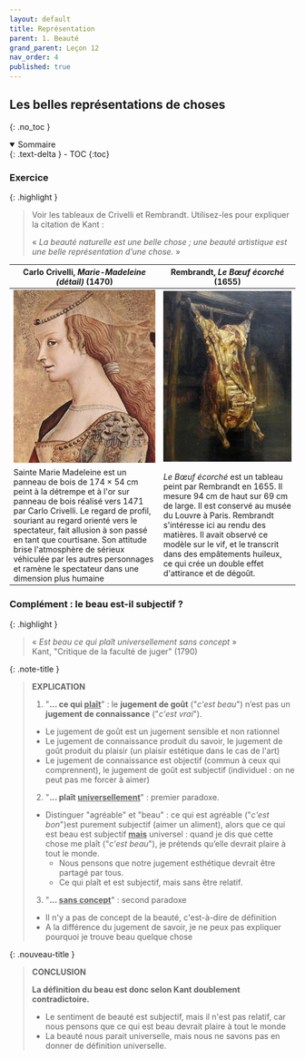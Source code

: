 ```yaml
---
layout: default
title: Représentation
parent: 1. Beauté
grand_parent: Leçon 12
nav_order: 4
published: true
---
```

## Les belles représentations de choses
{: .no_toc }

<details open markdown="block">
  <summary>
    Sommaire
  </summary>
  {: .text-delta }
- TOC
{:toc}
</details>

### Exercice

{: .highlight }
> Voir les tableaux de Crivelli et Rembrandt. Utilisez-les pour expliquer la citation de Kant :
>
>  « *La beauté naturelle est une belle chose ; une beauté artistique est une belle représentation d’une chose.* »

| Carlo Crivelli, *Marie-Madeleine (détail)* (1470)    | Rembrandt, *Le Bœuf écorché* (1655)     |
| -------------------------- | ---------------- |
| <center><a href="../../assets/img/art/crivelli-madeleine.jpeg" target="_blank"><img src="../../assets/img/art/crivelli-madeleine.jpeg" style="zoom:70%;" /></a></center>  | <center><a href="../../assets/img/art/rembrandt-boeuf.jpg" target="_blank"><img src="../../assets/img/art/rembrandt-boeuf.jpg" style="zoom:60%;" /></a></center>    |
| Sainte Marie Madeleine est un panneau de bois de 174 × 54 cm peint à la détrempe et à l'or sur panneau de bois réalisé vers 1471 par Carlo Crivelli. Le regard de profil, souriant au regard orienté vers le spectateur, fait allusion à son passé en tant que courtisane. Son attitude brise l'atmosphère de sérieux véhiculée par les autres personnages et ramène le spectateur dans une dimension plus humaine | *Le Bœuf écorché* est un tableau peint par Rembrandt en 1655. Il mesure 94 cm de haut sur 69 cm de large. Il est conservé au musée du Louvre à Paris. Rembrandt s'intéresse ici au rendu des matières. Il avait observé ce modèle sur le vif, et le transcrit dans des empâtements huileux, ce qui crée un double effet d'attirance et de dégoût. |

### Complément : le beau est-il subjectif ?

{: .highlight }
> « *Est beau ce qui plaît universellement sans concept* »    
> Kant, "Critique de la faculté de juger" (1790)


{: .note-title }
> **EXPLICATION**
>
> 1. "**... ce qui <u>plaît</u>**" : le **jugement de goût** ("*c'est beau*") n’est pas un **jugement de connaissance** ("*c'est vrai*").
>  - Le jugement de goût  est un jugement sensible et non rationnel
>  - Le jugement de connaissance produit du savoir, le jugement de goût produit du plaisir (un plaisir estétique dans le cas de l'art)
>  - Le jugement de connaissance est objectif (commun à ceux qui comprennent), le jugement de goût est subjectif (individuel : on ne peut pas me forcer à aimer)
>2. "**... plaît <u>universellement</u>**" : premier paradoxe.
>  - Distinguer "agréable" et "beau" : ce qui est agréable ("*c'est bon*")est purement subjectif (aimer un aliment), alors que ce qui est beau est subjectif **<u>mais</u>** universel : quand je dis que cette chose me plaît ("*c'est beau*"), je prétends qu’elle devrait plaire à tout le monde. 
>    - Nous pensons que notre jugement esthétique devrait être partagé par tous. 
>    - Ce qui plaît et est subjectif, mais sans être relatif.
>3. "**... <u>sans concept</u>**" : second paradoxe
>  - Il n'y a pas de concept de la beauté, c'est-à-dire de définition
>  - A la différence du jugement de savoir, je ne peux pas expliquer pourquoi je trouve beau quelque chose

{: .nouveau-title }
> **CONCLUSION**
>
> **La définition du beau est donc selon Kant doublement contradictoire.**    
>- Le sentiment de beauté est subjectif, mais il n'est pas relatif, car nous pensons que ce qui est beau devrait plaire à tout le monde
>- La beauté nous parait universelle, mais nous ne savons pas en donner de définition universelle.